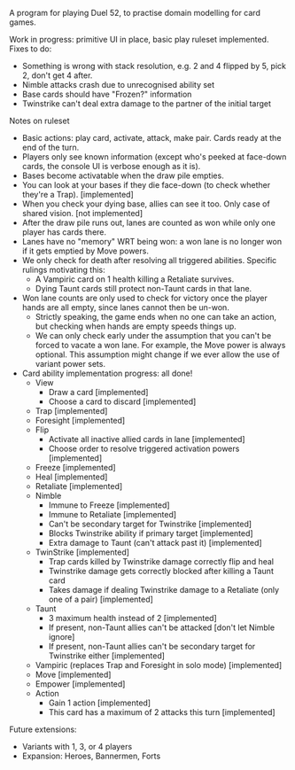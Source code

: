 A program for playing Duel 52, to practise domain modelling for card games.

Work in progress: primitive UI in place, basic play ruleset implemented.
Fixes to do:
- Something is wrong with stack resolution, e.g. 2 and 4 flipped by 5, pick 2, don't get 4 after.
- Nimble attacks crash due to unrecognised ability set
- Base cards should have "Frozen?" information
- Twinstrike can't deal extra damage to the partner of the initial target

Notes on ruleset

- Basic actions: play card, activate, attack, make pair. Cards ready at the end of the turn.
- Players only see known information (except who's peeked at face-down cards, the console UI is verbose enough as it is).
- Bases become activatable when the draw pile empties.
- You can look at your bases if they die face-down (to check whether they're a Trap). [implemented]
- When you check your dying base, allies can see it too. Only case of shared vision. [not implemented]
- After the draw pile runs out, lanes are counted as won while only one player has cards there.
- Lanes have no "memory" WRT being won: a won lane is no longer won if it gets emptied by Move powers.
- We only check for death after resolving all triggered abilities. Specific rulings motivating this:
  - A Vampiric card on 1 health killing a Retaliate survives.
  - Dying Taunt cards still protect non-Taunt cards in that lane.
- Won lane counts are only used to check for victory once the player hands are all empty, since lanes cannot then be un-won.
  - Strictly speaking, the game ends when no one can take an action, but checking when hands are empty speeds things up.
  - We can only check early under the assumption that you can't be forced to vacate a won lane. For example, the Move power is always optional. This assumption might change if we ever allow the use of variant power sets.
- Card ability implementation progress: all done!
  - View
    - Draw a card [implemented]
    - Choose a card to discard [implemented]
  - Trap [implemented]
  - Foresight [implemented]
  - Flip
    - Activate all inactive allied cards in lane [implemented]
    - Choose order to resolve triggered activation powers [implemented]
  - Freeze [implemented]
  - Heal [implemented]
  - Retaliate [implemented]
  - Nimble
    - Immune to Freeze [implemented]
    - Immune to Retaliate [implemented]
    - Can't be secondary target for Twinstrike [implemented]
    - Blocks Twinstrike ability if primary target [implemented]
    - Extra damage to Taunt (can't attack past it) [implemented]
  - TwinStrike [implemented]
    - Trap cards killed by Twinstrike damage correctly flip and heal
    - Twinstrike damage gets correctly blocked after killing a Taunt card
    - Takes damage if dealing Twinstrike damage to a Retaliate (only one of a pair) [implemented]
  - Taunt
    - 3 maximum health instead of 2 [implemented]
    - If present, non-Taunt allies can't be attacked [don't let Nimble ignore]
    - If present, non-Taunt allies can't be secondary target for Twinstrike either [implemented]
  - Vampiric (replaces Trap and Foresight in solo mode) [implemented]
  - Move [implemented]
  - Empower [implemented]
  - Action
    - Gain 1 action [implemented]
    - This card has a maximum of 2 attacks this turn [implemented]

Future extensions:

- Variants with 1, 3, or 4 players
- Expansion: Heroes, Bannermen, Forts
